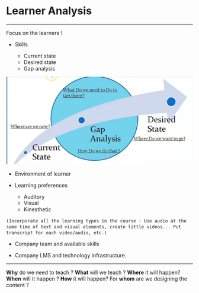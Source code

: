 # Learner Analysis

---

Focus on the learners !

- Skills

  - Current state
  - Desired state
  - Gap analysis

![alt text](image.png)

- Environment of learner

- Learning preferences

  - Auditory
  - Visual
  - Kinesthetic

```
(Incorporate all the learning types in the course : Use audio at the same time of text and visual elements, create little videos... Put transcript for each video/audio, etc.)
```

- Company team and available skills

- Company LMS and technology infrastructure.

---

**Why** do we need to teach ?
**What** will we teach ?
**Where** it will happen?
**When** will it happen ?
**How** it will happen?
For **whom** are we designing the content ?
